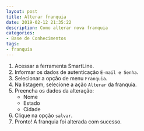 ```yaml
---
layout: post
title: Alterar franquia
date: 2019-02-12 21:35:22
description: Como alterar nova franquia
categories: 
- Base de Conhecimentos
tags:
- franquia
---
```


<!-- # Alterar franquia -->

1. Acessar a ferramenta SmartLine.
2. Informar os dados de autenticação `E-mail e Senha`.
3. Selecionar a opção de menu `Franquia`.
4. Na listagem, selecione a ação `Alterar` da franquia.
5. Preencha os dados da alteração:
	- Nome
	- Estado
	- Cidade
6. Clique na opção `salvar`.
7. Pronto! A franquia foi alterada com sucesso.
